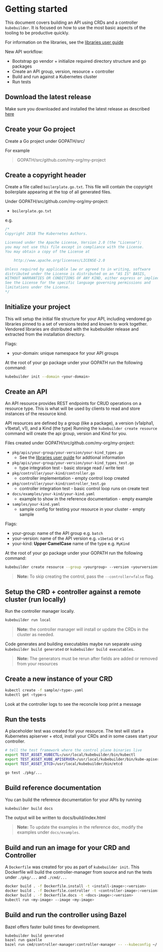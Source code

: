 # Getting started

This document covers building an API using CRDs and a controller
`kubebuilder`.  It is focused on how to use the most basic aspects of
the tooling to be productive quickly.

For information on the libraries, see the [libraries user guide](libraries_user_guide.md)

New API workflow:

- Bootstrap go vendor + initialize required directory structure and
  go packages
- Create an API group, version, resource + controller
- Build and run against a Kubernetes cluster
- Run tests

## Download the latest release

Make sure you downloaded and installed the latest release as described
[here](https://github.com/najena/kubebuilder/blob/master/docs/installing.md)

## Create your Go project

Create a Go project under GOPATH/src/

For example

> GOPATH/src/github.com/my-org/my-project

## Create a copyright header

Create a file called `boilerplate.go.txt`.  This file will contain the
copyright boilerplate appearing at the top of all generated files.

Under GOPATH/src/github.com/my-org/my-project:

- `boilerplate.go.txt`

e.g.

```go
/*
Copyright 2018 The Kubernetes Authors.

Licensed under the Apache License, Version 2.0 (the "License");
you may not use this file except in compliance with the License.
You may obtain a copy of the License at

    http://www.apache.org/licenses/LICENSE-2.0

Unless required by applicable law or agreed to in writing, software
distributed under the License is distributed on an "AS IS" BASIS,
WITHOUT WARRANTIES OR CONDITIONS OF ANY KIND, either express or implied.
See the License for the specific language governing permissions and
limitations under the License.
*/
```

## Initialize your project

This will setup the initial file structure for your API, including
vendored go libraries pinned to a set of versions tested and known
to work together.  Vendored libraries are distributed with the
kubebuilder release and extracted from the installation directory.

Flags:

- your-domain: unique namespace for your API groups

At the root of your go package under your GOPATH run the following command:

```sh
kubebuilder init --domain <your-domain>
```

## Create an API

An API resource provides REST endpoints for CRUD operations on a resource
type.  This is what will be used by clients to read and store instances
of the resource kind.

API resources are defined by a group (like a package),
a version (v1alpha1, v1beta1, v1), and a Kind (the type)
Running the `kubebuilder create resource` command will create the
api group, version and Kind for you.

Files created under GOPATH/src/github.com/my-org/my-project:

- `pkg/apis/your-group/your-version/your-kind_types.go`
  - See the [libraries user guide](libraries_user_guide.md) for addtional information
- `pkg/apis/your-group/your-version/your-kind_types_test.go`
  - type integration test - basic storage read / write test
- `pkg/controller/your-kind/controller.go`
  - controller implementation - empty control loop created
- `pkg/controller/your-kind/controller_test.go`
  - controller integration test - basic control loop runs on create test
- `docs/examples/your-kind/your-kind.yaml`
  - example to show in the reference documentation - empty example
- `samples/your-kind.yaml`
  - sample config for testing your resource in your cluster - empty sample

Flags:

- your-group: name of the API group e.g. `batch`
- your-version: name of the API version e.g. `v1beta1` or `v1`
- your-kind: **Upper CamelCase** name of the type e.g. `MyKind`

At the root of your go package under your GOPATH run the following command:

```sh
kubebuilder create resource --group <yourgroup> --version <yourversion> --kind <YourKind>
```

> **Note:** To skip creating the control, pass the `--controller=false` flag.

## Setup the CRD + controller against a remote cluster (run locally)

Run the controller manager locally.

```sh
kubebuilder run local
```

> **Note:** the controller manager will install or update the CRDs in the cluster as needed.

Code generates and building executables maybe run separate using
`kubebuilder build generated` or `kubebuilder build executables`.

> **Note:** The generators must be rerun after fields are added or removed from your resources

## Create a new instance of your CRD

```sh
kubectl create -f sample/<type>.yaml
kubectl get <type>s
```

Look at the controller logs to see the reconcile loop print a message

## Run the tests

A placeholder test was created for your resource.  The test will
start a Kubernetes apiserver + etcd, install your CRDs and in some cases start
your controller.

```sh
# tell the test framework where the control plane binaries live
export TEST_ASSET_KUBECTL=/usr/local/kubebuilder/bin/kubectl
export TEST_ASSET_KUBE_APISERVER=/usr/local/kubebuilder/bin/kube-apiserver
export TEST_ASSET_ETCD=/usr/local/kubebuilder/bin/etcd

go test ./pkg/...
```

## Build reference documentation

You can build the reference documentation for your APIs by running

```sh
kubebuilder build docs
```

The output will be written to docs/build/index.html

> **Note:** To update the examples in the reference doc, modify the examples under `docs/examples`.

## Build and run an image for your CRD and Controller

A `Dockerfile` was created for you as part of `kubebuilder init`.
This Dockerfile will build the controller-manager from source and
run the tests under `./pkg/...` and `./cmd/...`

```sh
docker build . -f Dockerfile.install -t <install-image>:<version>
docker build . -f Dockerfile.controller -t <controller-image>:<version>
docker build . -f Dockerfile.docs -t <docs-image>:<version>
kubectl run <my-image> --image <my-image>
```

## Build and run the controller using Bazel

Bazel offers faster build times for development.

```sh
kubebuilder build generated
bazel run gazelle
bazel run cmd/controller-manager:controller-manager -- --kubeconfig ~/.kube/config
```